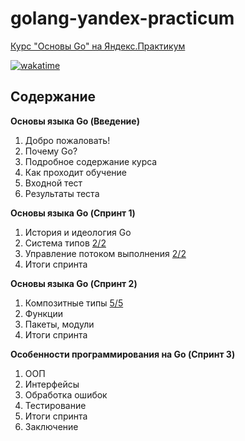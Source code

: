 # golang-yandex-practicum

[Курс "Основы Go" на Яндекс.Практикум](https://practicum.yandex.ru/go-basics/)

[![wakatime](https://wakatime.com/badge/user/b9f860bf-3367-4c77-b755-9d73b4801f3a/project/e4e1fe1b-3c4c-44cf-a377-eb719216ae1d.svg)](https://wakatime.com/badge/user/b9f860bf-3367-4c77-b755-9d73b4801f3a/project/e4e1fe1b-3c4c-44cf-a377-eb719216ae1d)

## Содержание

**Основы языка Go (Введение)**

1. Добро пожаловать!
2. Почему Go?
3. Подробное содержание курса
4. Как проходит обучение
5. Входной тест
6. Результаты теста

**Основы языка Go (Спринт 1)**

1. История и идеология Go
2. Система типов [2/2](chapter_1_2/)
3. Управление потоком выполнения [2/2](chapter_1_3/)
4. Итоги спринта

**Основы языка Go (Спринт 2)**

1. Композитные типы [5/5](chapter_2_4/)
2. Функции
3. Пакеты, модули
4. Итоги спринта

**Особенности программирования на Go (Спринт 3)**

1. ООП
2. Интерфейсы
3. Обработка ошибок
4. Тестирование
5. Итоги спринта
6. Заключение
